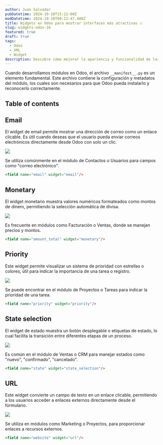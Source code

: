 ```yaml
---
author: Juan Salvador
pubDatetime: 2024-10-10T15:22:00Z
modDatetime: 2024-10-10T09:12:47.400Z
title: Widgets en Odoo para mostrar interfaces más atractivas 📈
slug: widgets-odoo-16
featured: true
draft: true
tags:
  - Odoo
  - XML
  - Widget
description: Descubre cómo mejorar la apariencia y funcionalidad de las interfaces en Odoo 16 utilizando widgets esenciales.
---
```


Cuando desarrollamos módulos en Odoo, el archivo `__manifest__.py` es un elemento fundamental. Este archivo contiene la configuración y metadatos del módulo, los cuales son necesarios para que Odoo pueda instalarlo y reconocerlo correctamente.

## Table of contents

## Email
El widget de email permite mostrar una dirección de correo como un enlace clicable. Es útil cuando deseas que el usuario pueda enviar correos electrónicos directamente desde Odoo con solo un clic.

<img src="/blog/post-3/widget-email.webp">

Se utiliza comúnmente en el módulo de Contactos o Usuarios para campos como "correo electrónico".


```html
<field name="email" widget="email"/>
```

## Monetary
El widget monetario muestra valores numéricos formateados como montos de dinero, permitiendo la selección automática de divisa.

<img src="/blog/post-3/widget-monetary.webp">

Es frecuente en módulos como Facturación o Ventas, donde se manejan precios y montos.

```html
<field name="amount_total" widget="monetary"/>
```

## Priority
Este widget permite visualizar un sistema de prioridad con estrellas o colores, útil para indicar la importancia de una tarea o registro.

<img src="/blog/post-3/widget-priority.webp">

Se puede encontrar en el módulo de Proyectos o Tareas para indicar la prioridad de una tarea.

```html
<field name="priority" widget="priority"/>
```

## State selection
El widget de estado muestra un botón desplegable o etiquetas de estado, lo cual facilita la transición entre diferentes etapas de un proceso.

<img src="/blog/post-3/widget-state.webp">

Es común en el módulo de Ventas o CRM para manejar estados como "nuevo", "confirmado", "cancelado".

```html
<field name="state" widget="state_selection"/>
```

## URL
Este widget convierte un campo de texto en un enlace clicable, permitiendo a los usuarios acceder a enlaces externos directamente desde el formulario.

<img src="/blog/post-3/widget-url.webp">

Se utiliza en módulos como Marketing o Proyectos, para proporcionar enlaces a recursos externos.

```html
<field name="website" widget="url"/>
```
